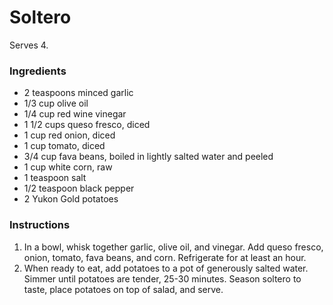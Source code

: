 # Soltero

Serves 4.

### Ingredients

- 2 teaspoons minced garlic
- 1/3 cup olive oil
- 1/4 cup red wine vinegar
- 1 1/2 cups queso fresco, diced
- 1 cup red onion, diced
- 1 cup tomato, diced
- 3/4 cup fava beans, boiled in lightly salted water and peeled
- 1 cup white corn, raw
- 1 teaspoon salt
- 1/2 teaspoon black pepper
- 2 Yukon Gold potatoes

### Instructions

1. In a bowl, whisk together garlic, olive oil, and vinegar. Add queso fresco, onion, tomato, fava beans, and corn. Refrigerate for at least an hour.
2. When ready to eat, add potatoes to a pot of generously salted water. Simmer until potatoes are tender, 25-30 minutes. Season soltero to taste, place potatoes on top of salad, and serve.

